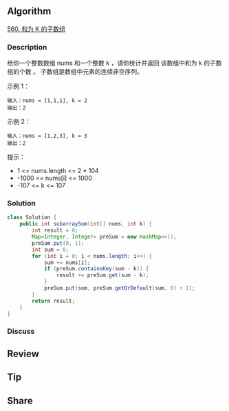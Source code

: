 ## Algorithm

[560. 和为 K 的子数组](https://leetcode.cn/problems/subarray-sum-equals-k/description/?envType=study-plan-v2&envId=top-100-liked)

### Description

给你一个整数数组 nums 和一个整数 k ，请你统计并返回 该数组中和为 k 的子数组的个数 。
子数组是数组中元素的连续非空序列。

示例 1：

```
输入：nums = [1,1,1], k = 2
输出：2
```

示例 2：

```
输入：nums = [1,2,3], k = 3
输出：2
```

提示：

- 1 <= nums.length <= 2 * 104
- -1000 <= nums[i] <= 1000
- -107 <= k <= 107

### Solution

```java
class Solution {
    public int subarraySum(int[] nums, int k) {
        int result = 0;
        Map<Integer, Integer> preSum = new HashMap<>();
        preSum.put(0, 1);
        int sum = 0;
        for (int i = 0; i < nums.length; i++) {
            sum += nums[i];
            if (preSum.containsKey(sum - k)) {
                result += preSum.get(sum - k);
            }
            preSum.put(sum, preSum.getOrDefault(sum, 0) + 1);
        }
        return result;
    }
}
```

### Discuss

## Review


## Tip


## Share
